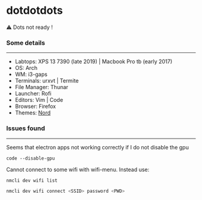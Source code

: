 # dotdotdots
:warning: Dots not ready !

### Some details

---

- Labtops: XPS 13 7390 (late 2019) | Macbook Pro tb (early 2017)
- OS: Arch
- WM: i3-gaps
- Terminals: urxvt | Termite
- File Manager: Thunar
- Launcher: Rofi
- Editors: Vim | Code
- Browser: Firefox
- Themes: [Nord](https://github.com/arcticicestudio/nord)


### Issues found

---
Seems that electron apps not working correctly if I do not disable the gpu

```shell
code --disable-gpu
```

Cannot connect to some wifi with wifi-menu. Instead use:
```zsh
nmcli dev wifi list
```

```zsh
nmcli dev wifi connect <SSID> password <PWD>
```
